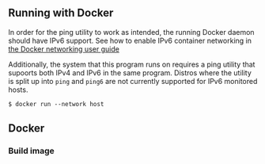 ## Running with Docker

In order for the ping utility to work as intended, the running Docker daemon
should have IPv6 support. See how to enable IPv6 container networking in [the
Docker networking user guide](https://docs.docker.com/engine/userguide/networking/default_network/ipv6/#how-ipv6-works-on-docker)

Additionally, the system that this program runs on requires a ping utility
that supoorts both IPv4 and IPv6 in the same program. Distros where the
utility is split up into `ping` and `ping6` are not currently supported for
IPv6 monitored hosts.

```
$ docker run --network host
```

## Docker
### Build image


